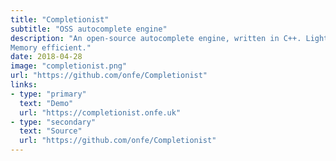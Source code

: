 ```yaml
---
title: "Completionist"
subtitle: "OSS autocomplete engine"
description: "An open-source autocomplete engine, written in C++. Lightning fast
Memory efficient."
date: 2018-04-28
image: "completionist.png"
url: "https://github.com/onfe/Completionist"
links:
- type: "primary"
  text: "Demo"
  url: "https://completionist.onfe.uk"
- type: "secondary"
  text: "Source"
  url: "https://github.com/onfe/Completionist"
---
```

